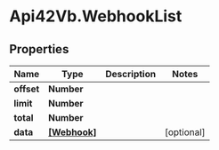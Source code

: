 # Api42Vb.WebhookList

## Properties

Name | Type | Description | Notes
------------ | ------------- | ------------- | -------------
**offset** | **Number** |  | 
**limit** | **Number** |  | 
**total** | **Number** |  | 
**data** | [**[Webhook]**](Webhook.md) |  | [optional] 


